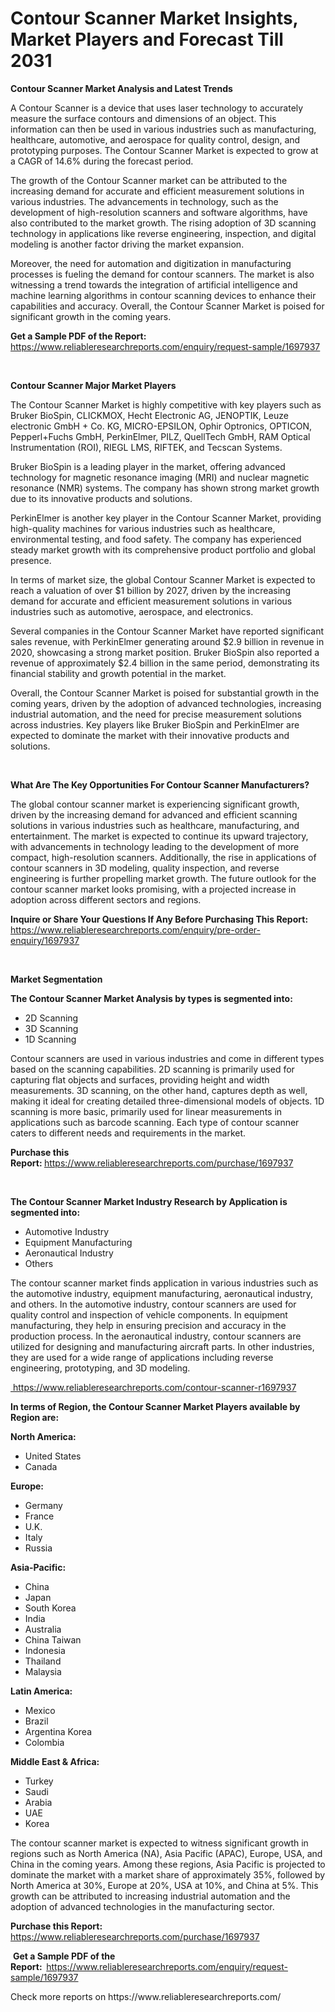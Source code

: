 <p><h1>Contour Scanner Market Insights, Market Players and Forecast Till 2031</h1></p><p><strong>Contour Scanner Market Analysis and Latest Trends</strong></p>
<p><p>A Contour Scanner is a device that uses laser technology to accurately measure the surface contours and dimensions of an object. This information can then be used in various industries such as manufacturing, healthcare, automotive, and aerospace for quality control, design, and prototyping purposes. The Contour Scanner Market is expected to grow at a CAGR of 14.6% during the forecast period.</p><p>The growth of the Contour Scanner market can be attributed to the increasing demand for accurate and efficient measurement solutions in various industries. The advancements in technology, such as the development of high-resolution scanners and software algorithms, have also contributed to the market growth. The rising adoption of 3D scanning technology in applications like reverse engineering, inspection, and digital modeling is another factor driving the market expansion.</p><p>Moreover, the need for automation and digitization in manufacturing processes is fueling the demand for contour scanners. The market is also witnessing a trend towards the integration of artificial intelligence and machine learning algorithms in contour scanning devices to enhance their capabilities and accuracy. Overall, the Contour Scanner Market is poised for significant growth in the coming years.</p></p>
<p><strong>Get a Sample PDF of the Report:&nbsp;</strong> <a href="https://www.reliableresearchreports.com/enquiry/request-sample/1697937">https://www.reliableresearchreports.com/enquiry/request-sample/1697937</a></p>
<p>&nbsp;</p>
<p><strong>Contour Scanner Major Market Players</strong></p>
<p><p>The Contour Scanner Market is highly competitive with key players such as Bruker BioSpin, CLICKMOX, Hecht Electronic AG, JENOPTIK, Leuze electronic GmbH + Co. KG, MICRO-EPSILON, Ophir Optronics, OPTICON, Pepperl+Fuchs GmbH, PerkinElmer, PILZ, QuellTech GmbH, RAM Optical Instrumentation (ROI), RIEGL LMS, RIFTEK, and Tecscan Systems. </p><p>Bruker BioSpin is a leading player in the market, offering advanced technology for magnetic resonance imaging (MRI) and nuclear magnetic resonance (NMR) systems. The company has shown strong market growth due to its innovative products and solutions.</p><p>PerkinElmer is another key player in the Contour Scanner Market, providing high-quality machines for various industries such as healthcare, environmental testing, and food safety. The company has experienced steady market growth with its comprehensive product portfolio and global presence.</p><p>In terms of market size, the global Contour Scanner Market is expected to reach a valuation of over $1 billion by 2027, driven by the increasing demand for accurate and efficient measurement solutions in various industries such as automotive, aerospace, and electronics.</p><p>Several companies in the Contour Scanner Market have reported significant sales revenue, with PerkinElmer generating around $2.9 billion in revenue in 2020, showcasing a strong market position. Bruker BioSpin also reported a revenue of approximately $2.4 billion in the same period, demonstrating its financial stability and growth potential in the market. </p><p>Overall, the Contour Scanner Market is poised for substantial growth in the coming years, driven by the adoption of advanced technologies, increasing industrial automation, and the need for precise measurement solutions across industries. Key players like Bruker BioSpin and PerkinElmer are expected to dominate the market with their innovative products and solutions.</p></p>
<p>&nbsp;</p>
<p><strong>What Are The Key Opportunities For Contour Scanner Manufacturers?</strong></p>
<p><p>The global contour scanner market is experiencing significant growth, driven by the increasing demand for advanced and efficient scanning solutions in various industries such as healthcare, manufacturing, and entertainment. The market is expected to continue its upward trajectory, with advancements in technology leading to the development of more compact, high-resolution scanners. Additionally, the rise in applications of contour scanners in 3D modeling, quality inspection, and reverse engineering is further propelling market growth. The future outlook for the contour scanner market looks promising, with a projected increase in adoption across different sectors and regions.</p></p>
<p><strong>Inquire or Share Your Questions If Any Before Purchasing This Report:</strong> <a href="https://www.reliableresearchreports.com/enquiry/pre-order-enquiry/1697937">https://www.reliableresearchreports.com/enquiry/pre-order-enquiry/1697937</a></p>
<p>&nbsp;</p>
<p><strong>Market Segmentation</strong></p>
<p><strong>The Contour Scanner Market Analysis by types is segmented into:</strong></p>
<p><ul><li>2D Scanning</li><li>3D Scanning</li><li>1D Scanning</li></ul></p>
<p><p>Contour scanners are used in various industries and come in different types based on the scanning capabilities. 2D scanning is primarily used for capturing flat objects and surfaces, providing height and width measurements. 3D scanning, on the other hand, captures depth as well, making it ideal for creating detailed three-dimensional models of objects. 1D scanning is more basic, primarily used for linear measurements in applications such as barcode scanning. Each type of contour scanner caters to different needs and requirements in the market.</p></p>
<p><strong>Purchase this Report:&nbsp;</strong><a href="https://www.reliableresearchreports.com/purchase/1697937">https://www.reliableresearchreports.com/purchase/1697937</a></p>
<p>&nbsp;</p>
<p><strong>The Contour Scanner Market Industry Research by Application is segmented into:</strong></p>
<p><ul><li>Automotive Industry</li><li>Equipment Manufacturing</li><li>Aeronautical Industry</li><li>Others</li></ul></p>
<p><p>The contour scanner market finds application in various industries such as the automotive industry, equipment manufacturing, aeronautical industry, and others. In the automotive industry, contour scanners are used for quality control and inspection of vehicle components. In equipment manufacturing, they help in ensuring precision and accuracy in the production process. In the aeronautical industry, contour scanners are utilized for designing and manufacturing aircraft parts. In other industries, they are used for a wide range of applications including reverse engineering, prototyping, and 3D modeling.</p></p>
<p><a href="https://www.reliableresearchreports.com/contour-scanner-r1697937">&nbsp;https://www.reliableresearchreports.com/contour-scanner-r1697937</a></p>
<p><strong>In terms of Region, the Contour Scanner Market Players available by Region are:</strong></p>
<p>
    <p> <strong> North America: </strong>
        <ul>
            <li>United States</li>
            <li>Canada</li>
        </ul>
        </p> 
    <p> <strong> Europe: </strong>
        <ul>
            <li>Germany</li>
            <li>France</li>
            <li>U.K.</li>
            <li>Italy</li>
            <li>Russia</li>
        </ul>
        </p> 
    <p> <strong> Asia-Pacific: </strong>
        <ul>
            <li>China</li>
            <li>Japan</li>
            <li>South Korea</li>
            <li>India</li>
            <li>Australia</li>
            <li>China Taiwan</li>
            <li>Indonesia</li>
            <li>Thailand</li>
            <li>Malaysia</li>
        </ul>
        </p> 
    <p> <strong> Latin America: </strong>
        <ul>
            <li>Mexico</li>
            <li>Brazil</li>
            <li>Argentina Korea</li>
            <li>Colombia</li>
        </ul>
        </p> 
    <p> <strong> Middle East & Africa: </strong>
        <ul>
            <li>Turkey</li>
            <li>Saudi</li>
            <li>Arabia</li>
            <li>UAE</li>
            <li>Korea</li>
        </ul>
    </p>
    </p>
<p><p>The contour scanner market is expected to witness significant growth in regions such as North America (NA), Asia Pacific (APAC), Europe, USA, and China in the coming years. Among these regions, Asia Pacific is projected to dominate the market with a market share of approximately 35%, followed by North America at 30%, Europe at 20%, USA at 10%, and China at 5%. This growth can be attributed to increasing industrial automation and the adoption of advanced technologies in the manufacturing sector.</p></p>
<p><strong>Purchase this Report: </strong><a href="https://www.reliableresearchreports.com/purchase/1697937">https://www.reliableresearchreports.com/purchase/1697937</a></p>
<p>&nbsp;<strong>Get a Sample PDF of the Report:&nbsp;&nbsp;</strong><a href="https://www.reliableresearchreports.com/enquiry/request-sample/1697937">https://www.reliableresearchreports.com/enquiry/request-sample/1697937</a></p>
<p><strong></strong></p>
<p>Check more reports on https://www.reliableresearchreports.com/</p>